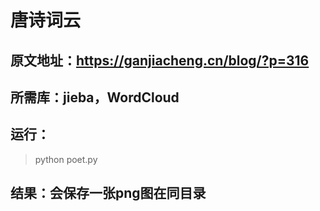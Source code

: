 # 唐诗词云

## 原文地址：https://ganjiacheng.cn/blog/?p=316

## 所需库：jieba，WordCloud

## 运行：
>python poet.py

## 结果：会保存一张png图在同目录